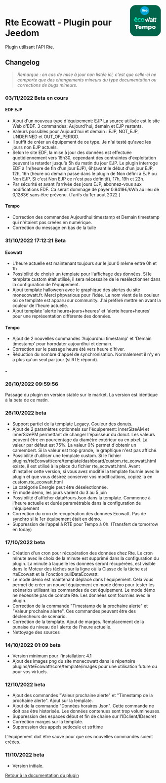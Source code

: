 <img align="right" src="../images/rteEcowatt_icon.png" width="100">

# Rte Ecowatt - Plugin pour Jeedom

Plugin utilisant l'API Rte.

## Changelog

>*Remarque : en cas de mise à jour non listée ici, c'est que celle-ci ne comporte que des changements mineurs du type documentation ou corrections de bugs mineurs.*
### 03/11/2022 Beta en cours
#### EDF EJP
- Ajout d'un nouveau type d'équipement: EJP La source utilisée est le site Web d'EDF. 3 commandes: Aujourd'hui, demain et EJP restants.
- Valeurs possibles pour Aujourd'hui et demain : EJP, NOT_EJP, UNDEFINED et OUT_OF_PERIOD.
- Il suffit de créer un équipement de ce type. Je n'ai testé qu'avec les jours non EJP actuels.
- Selon le site EDF, la mise à jour des données est effectuée quotidiennement vers 15h30, cependant des contraintes d'exploitation peuvent la retarder jusqu'à 5h du matin du jour EJP. Le plugin interroge EDF à 1h(heure de fin d'un jour EJP), 6h(avant le début d'un jour EJP, 12h, 16h (heure où demain passe dans le plugin de Non défini à EJP ou Non EJP. Si c'est Non EJP ce n'est pas définitif), 17h, 19h et 22h. 
- Par sécurité et avant l'arrivée des jours EJP, abonnez-vous aux nodifications EDF. Ca serait dommage de payer 0.9418€/kWh au lieu de 0,1283€ sans être prévenu. (Tarifs du 1er aout 2022 )


#### Tempo
- Correction des commandes Aujourdhui timestamp et Demain timestamp qui n'étaient pas créées en numérique.
- Correction du message en bas de la tuile


### 31/10/2022 17:12:21 Beta
#### Ecowatt
- L'heure actuelle est maintenant toujours sur le jour 0 même entre 0h et 1h
- Possibilité de choisir un template pour l'affichage des données. Si le template custom était utilisé, il sera nécessaire de le resélectionner dans la configuration de l'équipement.
- Ajout template halloween avec le graphique des alertes du site monecowatt.fr. Merci phpvarious pour l'idée. Le nom vient de la couleur où ce template est apparu sur community. J'ai préféré mettre en avant la couleur de l'heure actuelle.
- Ajout template 'alerte heure+jours+heures' et 'alerte heure+heures' pour une représentation différente des données.
#### Tempo
- Ajout de 2 nouvelles commandes 'Aujourdhui timestamp' et 'Demain timestamp' pour horodater aujourdhui et demain.
- Correction sur le passage heure été vers heure d'hiver.
- Réduction du nombre d'appel de synchronisation. Normalement il n'y en a plus qu'un seul par jour (si RTE répond).
#### -
### 26/10/2022 09:59:56
Passage du plugin en version stable sur le market. La version est identique à la beta de ce matin.

### 26/10/2022 beta
- Support partiel de la template Legacy. Couleur des donuts.
- Ajout de 2 paramètres optionnels sur l'équipement: innerSizeAM et innerSizePM permettant de changer l'épaisseur du donut. Les valeurs peuvent être en pourcentage du diamètre extérieur ou en pixel. La valeur par défaut est 75%. La valeur 0% permet d'obtenir un camembert. Si la valeur est trop grande, le graphique n'est pas affiché.
- Possibilité d'utiliser une template custom. Si le fichier plugins/rteEcowatt/core/template/dashboard/custom.rte_ecowatt.html existe, il est utilisé à la place du fichier rte_ecowatt.html. Avant d'installer cette version, si vous avez modifié la template fournie avec le plugin et que vous désirez conserver vos modifications, copiez la en custom.rte_ecowatt.html
- La catégorie Energie peut être déselectionnée.
- En mode demo, les jours varient du 3 au 5 juin
- Possibilité d'afficher dataHoursJson dans la template. Commence à l'heure actuelle et durée paramétrable dans la configuration de l'équipement
- Correction du cron de recupération des données Ecowatt. Pas de synchro si le 1er équipement était en démo.
- Suppression de l'appel à RTE pour Tempo à 0h. (Transfert de tomorrow en today)

### 17/10/2022 beta
- Création d'un cron pour récupération des données chez Rte. Le cron minute avec le choix de la minute est supprimé dans la configuration du plugin. La minute à laquelle les données seront récupérées, est visible dans le Moteur des tâches sur la ligne où la Classe de la tâche est rteEcowatt et la Fonction pullDataEcowatt.
- Le mode démo est maintenant déplacé dans l'équipement. Cela vous permet de créer un nouvel équipement en mode démo pour tester les scénarios utilisant les commandes de cet équipement. Le mode démo ne nécessite pas de compte Rte. Les données sont fournies avec le plugin.
- Correction de la commande "Timestamp de la prochaine alerte" et "Valeur prochaine alerte". Ces commandes peuvent être des déclencheurs de scénario.
- Correction de la template. Ajout de marges. Remplacement de la punaise du niveau de l'alerte de l'heure actuelle.
- Nettoyage des sources


### 14/10/2022 01:09 beta
- Version minimum pour l'installation: 4.1
- Ajout des images png du site monecowatt dans le répertoire plugins/rteEcowatt/core/template/images pour une utilisation future ou pour vos virtuels.

### 12/10/2022 beta
- Ajout des commandes "Valeur prochaine alerte" et "Timestamp de la prochaine alerte". Ajout sur la template.
- Ajout de la commande "Données horaires Json". Cette commande ne doit pas être historisée. Les données contenues sont trop volumineuses.
- Suppression des espaces début et fin de chaine sur l'IDclient/IDsecret
- Correction marges sur la template.
- Suppression des appels setlocale et strftime

L'équipement doit être sauvé pour que ces nouvelles commandes soient créées.

### 11/10/2022 beta
- Version initiale.


[Retour à la documentation du plugin](index.md)
